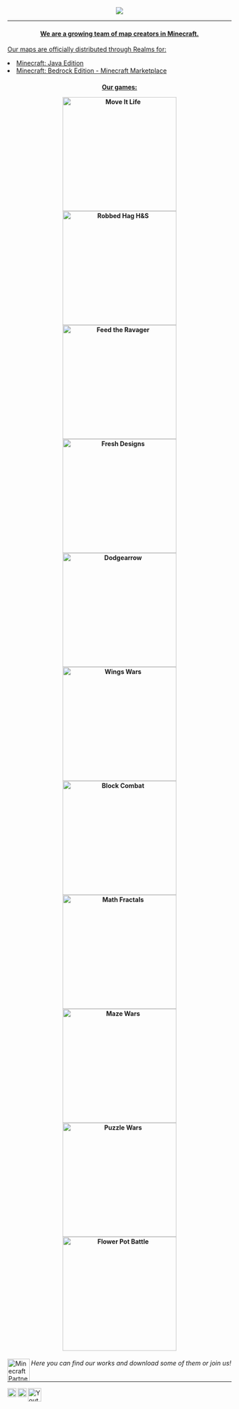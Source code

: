 <p align="center">
  <a class="site" href="https://azerusteam.com" > <img src="https://azerusteam.com/images/logo.png">
</p>

<hr></hr>

<h4><p align="center">We are a growing team of map creators in Minecraft.</p></h4>

Our maps are officially distributed through Realms for:
<li>Minecraft: Java Edition</li>
<li>Minecraft: Bedrock Edition - Minecraft Marketplace</li>

<!---
Don't change the paragraph with "automate" class It works automatically using Github Actions, and script auto_readme.py which grabs map info from our API
-->
<h4><p align="center">Our games:</p>
<p class="automate" align="center">
<a class="map" href="https://azerusteam.com/map/move-it-life"><img alt="Move It Life" width="256px" src="https://azerusteam.com/attachments/21a56001-d7ee-4208-8d3f-3aeeee01fc7b/d9e45c7c-ce4d-46dc-ad47-09bfcf12a4d2/logo-web.png" /></a>
<a class="map" href="https://azerusteam.com/map/robbed-hag-hide-and-seek-classic"><img alt="Robbed Hag H&S" width="256px" src="https://azerusteam.com/attachments/60cb2998-f00f-4925-ab1d-12edf8bfa1ab/61094635-75b1-42b9-8768-896c4f276d1e/logo-web.png" /></a>
<a class="map" href="https://azerusteam.com/map/feed-the-ravager"><img alt="Feed the Ravager" width="256px" src="https://azerusteam.com/attachments/2d865138-dc1e-4ccc-9e8b-533eda4a316d/c2eba41f-b564-4ce5-a82f-b2f2b658f398/logo-web.png" /></a>
<a class="map" href="https://azerusteam.com/map/fresh-designs"><img alt="Fresh Designs" width="256px" src="https://azerusteam.com/attachments/11981feb-86eb-42f5-8327-57a21e94639c/ada9b75d-ef1e-42be-9890-5bbc2469aa8a/logo-web.png" /></a>
<a class="map" href="https://azerusteam.com/map/dodgearrow"><img alt="Dodgearrow" width="256px" src="https://azerusteam.com/attachments/5bbaa76a-5988-4749-b299-34c2dac9a70d/7f91e6aa-2247-478a-aebe-01ce87b8d53f/logo-web.png" /></a>
<a class="map" href="https://azerusteam.com/map/wings-wars"><img alt="Wings Wars" width="256px" src="https://azerusteam.com/attachments/59527dcc-79e1-4aa6-b2bd-64fea75b6896/c943571b-3696-4f38-a970-b8cf8d09d7cc/logo-web.png" /></a>
<a class="map" href="https://azerusteam.com/map/block-combat"><img alt="Block Combat" width="256px" src="https://azerusteam.com/attachments/e3888220-6f9f-4c24-86fc-3326d6f1fa46/1198df2a-8072-4ea2-b431-256106e10234/logo-web.png" /></a>
<a class="map" href="https://azerusteam.com/map/math-fractals"><img alt="Math Fractals" width="256px" src="https://azerusteam.com/attachments/e8f5bb20-6b99-49c5-b416-28bbf95f7716/143101ea-b141-4707-8cc2-71ec34ae97e3/logo-web.png" /></a>
<a class="map" href="https://azerusteam.com/map/maze-wars"><img alt="Maze Wars" width="256px" src="https://azerusteam.com/attachments/9ebac9ee-256d-4f53-9162-e17c3c08097a/70453932-9dc8-4a03-afde-5ede013515b4/logo-web.png" /></a>
<a class="map" href="https://azerusteam.com/map/puzzle-wars"><img alt="Puzzle Wars" width="256px" src="https://azerusteam.com/attachments/c75e2fa0-d52e-475e-8ab3-121cb99190f0/e4f83ddc-5ddb-442f-8ca6-7cc4f5d29ad9/logo-web.png" /></a>
<a class="map" href="https://azerusteam.com/map/flower-pot-battle"><img alt="Flower Pot Battle" width="256px" src="https://azerusteam.com/attachments/7adf2d16-c814-44dc-b9e8-e7a265ed0ced/f8814534-810e-4149-859d-c0502f1f7567/logo-web.png" /></a>
</p></h4>


<a href="https://www.minecraft.net/">
  <img align="left" alt="Minecraft Partner" width="50px" src="https://azerusteam.com/images/partner.png" />
</a>

<h6>Here you can find our works and download some of them or join us!</h6>
<hr></hr>
<a class="site" href="https://azerusteam.com" >
  <img align="left" alt="Site" width="20px" src="https://yt3.ggpht.com/ytc/AMLnZu_nPZjZm45DccQf0d2lqaZCnDI4kgueZkV7VSjO=s88-c-k-c0x00ffffff-no-rj" />
</a>
<a class="discord" href="https://azerus.team/discord" >
  <img align="left" alt="Discord" width="20px" src="https://www.svgrepo.com/show/353655/discord-icon.svg" />
</a>
<a class="youtube" href="https://azerus.team/youtube" >
  <img align="left" alt="Youtube" width="30px" src="https://upload.wikimedia.org/wikipedia/commons/0/09/YouTube_full-color_icon_%282017%29.svg" />
</a>
